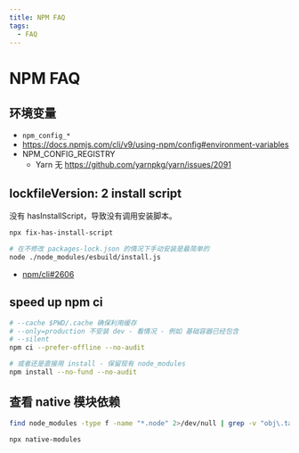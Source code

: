 ```yaml
---
title: NPM FAQ
tags:
  - FAQ
---
```


# NPM FAQ

## 环境变量

- `npm_config_*`
- https://docs.npmjs.com/cli/v9/using-npm/config#environment-variables
- NPM_CONFIG_REGISTRY
  - Yarn 无 https://github.com/yarnpkg/yarn/issues/2091

## lockfileVersion: 2 install script

没有 hasInstallScript，导致没有调用安装脚本。

```bash
npx fix-has-install-script
```

```bash title="ESBuild"
# 在不修改 packages-lock.json 的情况下手动安装是最简单的
node ./node_modules/esbuild/install.js
```

- [npm/cli#2606](https://github.com/npm/cli/issues/2606)

## speed up npm ci

```bash
# --cache $PWD/.cache 确保利用缓存
# --only=production 不安装 dev - 看情况 - 例如 基础容器已经包含
# --silent
npm ci --prefer-offline --no-audit

# 或者还是直接用 install - 保留现有 node_modules
npm install --no-fund --no-audit
```

## 查看 native 模块依赖

```bash
find node_modules -type f -name "*.node" 2>/dev/null | grep -v "obj\.target" | xargs ldd

npx native-modules
```

